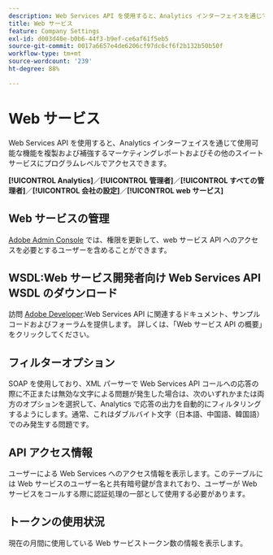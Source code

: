 ```yaml
---
description: Web Services API を使用すると、Analytics インターフェイスを通じて使用可能な機能を複製および補強するマーケティングレポートおよびその他のスイートサービスにプログラムレベルでアクセスできます。
title: Web サービス
feature: Company Settings
exl-id: d003d40e-b0b6-44f3-b9ef-ce6af61f5eb5
source-git-commit: 0017a6657e4de6206cf97dc6cf6f2b132b50b50f
workflow-type: tm+mt
source-wordcount: '239'
ht-degree: 88%

---
```


# Web サービス

Web Services API を使用すると、Analytics インターフェイスを通じて使用可能な機能を複製および補強するマーケティングレポートおよびその他のスイートサービスにプログラムレベルでアクセスできます。

**[!UICONTROL Analytics]**／**[!UICONTROL 管理者]**／**[!UICONTROL すべての管理者]**／**[!UICONTROL 会社の設定]**／**[!UICONTROL web サービス]**

## Web サービスの管理

[Adobe Admin Console](https://helpx.adobe.com/jp/enterprise/using/admin-console.html) では、権限を更新して、web サービス API へのアクセスを必要とするユーザーを含めることができます。

## WSDL:Web サービス開発者向け Web Services API WSDL のダウンロード

訪問 [Adobe Developer](https://developer.adobe.com/analytics-apis/docs/2.0/):Web Services API に関連するドキュメント、サンプルコードおよびフォーラムを提供します。 詳しくは、「Web サービス API の概要」をクリックしてください。

## フィルターオプション

SOAP を使用しており、XML パーサーで Web Services API コールへの応答の際に不正または無効な文字による問題が発生した場合は、次のいずれかまたは両方のオプションを選択して、Analytics で応答の出力を自動的にフィルタリングするようにします。通常、これはダブルバイト文字（日本語、中国語、韓国語）でのみ発生する問題です。

## API アクセス情報

ユーザーによる Web Services へのアクセス情報を表示します。このテーブルには Web サービスのユーザー名と共有暗号鍵が含まれており、ユーザーが Web サービスをコールする際に認証処理の一部として使用する必要があります。

## トークンの使用状況

現在の月間に使用している Web サービストークン数の情報を表示します。
